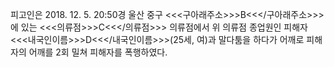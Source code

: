 피고인은 2018. 12. 5. 20:50경 울산 중구 <<<구아래주소>>>B<<</구아래주소>>>에 있는 <<<의류점>>>C<<</의류점>>> 의류점에서 위 의류점 종업원인 피해자 <<<내국인이름>>>D<<</내국인이름>>>(25세, 여)과 말다툼을 하다가 어깨로 피해자의 어깨를 2회 밀쳐 피해자를 폭행하였다.